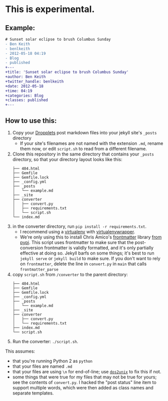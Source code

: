 # This is experimental.

## Example:

```diff
# Sunset solar eclipse to brush Columbus Sunday
- Ben Keith
- benlkeith
- 2012-05-18 04:19
- Blog
- published
+---
+title: 'Sunset solar eclipse to brush Columbus Sunday'
+author: Ben Keith
+twitter_handle: benlkeith
+date: 2012-05-18
+time: 04:19
+categories: Blog
+classes: published
+---

```

## How to use this:

1. Copy your [Dropplets](https://github.com/johnroper100/dropplets) post markdown files into your jekyll site's `_posts` directory
	- If your site's filenames are not named with the extension `.md`, rename them now, or edit `script.sh` to read from a different filename.
1. Clone this repository in the same directory that contains your `_posts` directory, so that your directory layout looks like this:
	```
	├── 404.html
	├── Gemfile
	├── Gemfile.lock
	├── _config.yml
	├── _posts
	│   └── example.md
	├── _site
	├── converter
	│   ├── convert.py
	│   ├── requirements.txt
	│   └── script.sh
	└── index.md
	```
1. in the converter directory, run `pip install -r requirements.txt`.
	- I recommend using a [virtualenv](https://pypi.python.org/pypi/virtualenv) with [virtualenvwrapper](https://virtualenvwrapper.readthedocs.io/en/latest/).
	- We're only using this to install Chris Amico's [frontmatter](https://github.com/eyeseast/python-frontmatter/) library [from pypi](https://pypi.python.org/pypi/python-frontmatter/0.2.1). This script uses frontmatter to make sure that the post-conversion frontmatter is validly formatted, and it's only partially effective at doing so. Jekyll barfs on some things; it's best to run `jekyll serve` or `jekyll build` to make sure. If you don't want to rely on `frontmatter`, delete the line in `convert.py` in `main` that calls `frontmatter_parse`
1. copy `script.sh` from `/converter` to the parent directory:
	```
	├── 404.html
	├── Gemfile
	├── Gemfile.lock
	├── _config.yml
	├── _posts
	│   └── example.md
	├── _site
	├── converter
	│   ├── convert.py
	│   └── requirements.txt
	├── index.md
	└── script.sh
	```
1. Run the converter: `./script.sh`. 

This assumes:

- that you're running Python 2 as `python`
- that your files are named `.md`
- that your files are using `\n` for end-of-line; use [`dos2unix`](https://en.wikipedia.org/wiki/Unix2dos) to fix this if not.
- some things that were true for my files that may not be true for yours; see the contents of `convert.py`. I hacked the "post status" line item to support multiple words, which were then added as class names and separate templates.
